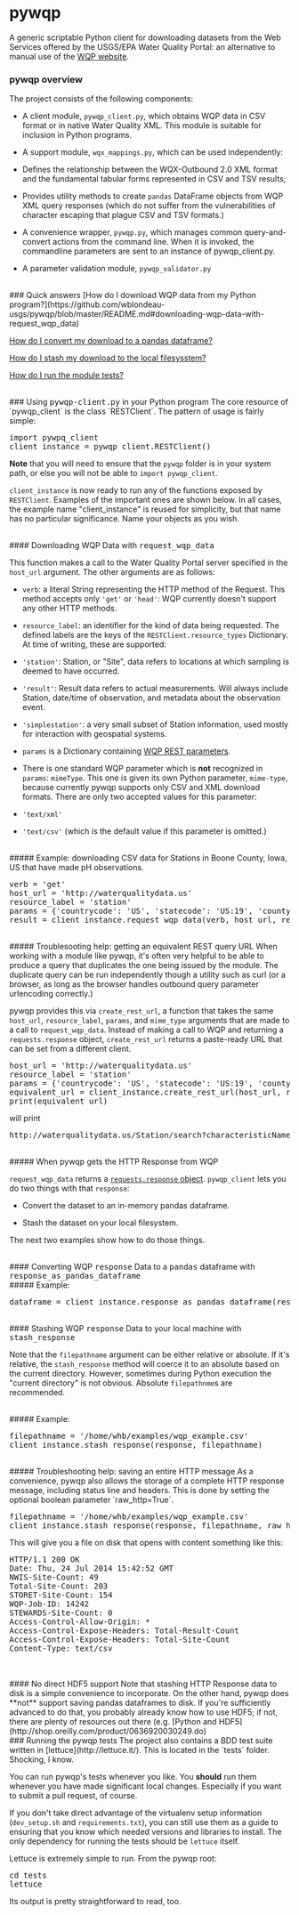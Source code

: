 pywqp
=====
A generic scriptable Python client for downloading datasets from the Web Services offered by the USGS/EPA Water Quality Portal: an alternative to manual use of the [WQP website](http://www.waterqualitydata.us).

### pywqp overview

The project consists of the following components:

-  A client module, `pywqp_client.py`, which obtains WQP data in CSV format or in native Water Quality XML. This module is suitable for inclusion in Python programs.

-  A support module, `wqx_mappings.py`, which can be used independently:

  - Defines the relationship between the WQX-Outbound 2.0 XML format and the fundamental tabular forms represented in CSV and TSV results;

  - Provides utility methods to create `pandas` DataFrame objects from WQP XML query responses (which do not suffer from the vulnerabilities of character escaping that plague CSV and TSV formats.) 

- A convenience wrapper, `pywqp.py`, which manages common query-and-convert actions from the command line. When it is invoked, the commandline parameters are sent to an instance of pywqp_client.py.

- A parameter validation module, `pywqp_validator.py`


<br/>
### Quick answers
[How do I download WQP data from my Python program?](https://github.com/wblondeau-usgs/pywqp/blob/master/README.md#downloading-wqp-data-with-request_wqp_data)

[How do I convert my download to a pandas dataframe?](#converting-wqp-response-data-to-a-pandas-dataframe-with-response_as_pandas_dataframe)

[How do I stash my download to the local filesysstem?](https://github.com/wblondeau-usgs/pywqp/blob/master/README.md#stashing-wqp-response-data-to-your-local-machine-with-stash_response)

[How do I run the module tests?](#running-the-pywqp-tests)

<br/>
### Using <tt>pywqp-client.py</tt> in your Python program
The core resource of `pywqp_client` is the class `RESTClient`. The pattern of usage is fairly simple:
<pre>
<tt>import pywpq_client
client_instance = pywqp_client.RESTClient()</tt>
</pre>

**Note** that you will need to ensure that the `pywqp` folder is in your system path, or else you will not be able to `import pywqp_client`.

`client_instance` is now ready to run any of the functions exposed by `RESTClient`. Examples of the important ones are shown below. In all cases, the example name "client_instance" is reused for simplicity, but that name has no particular significance. Name your objects as you wish.

<br/>
#### Downloading WQP Data with <tt>request_wqp_data</tt>

This function makes a call to the Water Quality Portal server specified in the `host_url` argument. The other arguments are as follows:

 - `verb`: a literal String representing the HTTP method of the Request. This method accepts only `'get'` or `'head'`: WQP currently doesn't support any other HTTP methods.

 - `resource_label`: an identifier for the kind of data being requested. The defined labels are the keys of the `RESTClient.resource_types` Dictionary. At time of writing, these are supported:

  - `'station'`: Station, or "Site", data refers to locations at which sampling is deemed to have occurred.

  - `'result'`: Result data refers to actual measurements. Will always include Station, date/time of observation, and metadata about the observation event.

  - `'simplestation'`: a very small subset of Station information, used mostly for interaction with geospatial systems.


 - `params` is a Dictionary containing [WQP REST parameters](http://www.waterqualitydata.us/webservices_documentation.jsp#WQPWebServicesGuide-RestParamDefs). 

 - There is one standard WQP parameter which is **not** recognized in `params`: `mimeType`. This one is given its own Python parameter, `mime-type`, because currently pywqp supports only CSV and XML download formats. There are only two accepted values for this parameter:

  - `'text/xml'`

  - `'text/csv'` (which is the default value if this parameter is omitted.)

<br/>
##### Example: downloading CSV data for Stations in Boone County, Iowa, US that have made pH observations.
<pre>
<tt>verb = 'get'
host_url = 'http://waterqualitydata.us'
resource_label = 'station'
params = {'countrycode': 'US', 'statecode': 'US:19', 'countycode': 'US:19:015', 'characteristicName': 'pH'}
result = client_instance.request_wqp_data(verb, host_url, resource_label, params, mime_type='text/csv')</tt>
</pre>

<br/>
##### Troublesooting help: getting an equivalent REST query URL
When working with a module like pywqp, it's often very helpful to be able to produce a query that duplicates the one being issued by the module.  The duplicate query can be run independently though a utility such as curl (or a browser, as long as the browser handles outbound query parameter urlencoding correctly.)

pywqp provides this via `create_rest_url`, a function that takes the same `host_url`, `resource_label`, `params`, and `mime_type` arguments that are made to a call to `request_wqp_data`. Instead of making a call to WQP and returning a `requests.response` object, `create_rest_url` returns a paste-ready URL that can be set from a different client.

<pre>
<tt>host_url = 'http://waterqualitydata.us'
resource_label = 'station'
params = {'countrycode': 'US', 'statecode': 'US:19', 'countycode': 'US:19:015', 'characteristicName': 'pH'}
equivalent_url = client_instance.create_rest_url(host_url, resource_label, params, mime_type='text/csv')
print(equivalent_url)</tt>
</pre>

will print

<pre>
<tt>http://waterqualitydata.us/Station/search?characteristicName=pH&mimeType=csv&zip=no&statecode=US%3A19&countrycode=US&countycode=US%3A19%3A015</tt>
</pre>

<br/>
##### When pywqp gets the HTTP Response from WQP

`request_wqp_data` returns a [`requests.response` object](http://docs.python-requests.org/en/latest/api/#requests.Response). `pywqp_client` lets you do two things with that `response`:

 - Convert the dataset to an in-memory pandas dataframe.

 - Stash the dataset on your local filesystem.

The next two examples show how to do those things.

<br/>
#### Converting WQP <tt>response</tt> Data to a <tt>pandas</tt> dataframe with <tt>response_as_pandas_dataframe</tt>

<br/>
##### Example:
<pre>
<tt>dataframe = client_instance.response_as_pandas_dataframe(response)</tt>
</pre>


<br/>
#### Stashing WQP <tt>response</tt> Data to your local machine with <tt>stash_response</tt>

Note that the `filepathname` argument can be either relative or absolute. If it's relative, the `stash_response` method will coerce it to an absolute based on the current directory. However, sometimes during Python execution the "current directory" is not obvious. Absolute `filepathnme`s are recommended. 

<br/>
##### Example:
<pre>
<tt>filepathname = '/home/whb/examples/wqp_example.csv'
client_instance.stash_response(response, filepathname)</tt>
</pre>

<br/>
##### Troubleshooting help: saving an entire HTTP message
As a convenience, pywqp also allows the storage of a complete HTTP response message, including status line and headers. This is done by setting the optional boolean parameter `raw_http=True`.
<pre>
<tt>filepathname = '/home/whb/examples/wqp_example.csv'
client_instance.stash_response(response, filepathname, raw_http=True)</tt>
</pre>

This will give you a file on disk that opens with content something like this:

<pre>
<tt>HTTP/1.1 200 OK
Date: Thu, 24 Jul 2014 15:42:52 GMT
NWIS-Site-Count: 49
Total-Site-Count: 203
STORET-Site-Count: 154
WQP-Job-ID: 14242
STEWARDS-Site-Count: 0
Access-Control-Allow-Origin: *
Access-Control-Expose-Headers: Total-Result-Count
Access-Control-Expose-Headers: Total-Site-Count
Content-Type: text/csv
</tt>
</pre>

<br/>
#### No direct HDF5 support
Note that stashing HTTP Response data to disk is a simple convenience to incorporate. On the other hand, pywqp does **not** support saving pandas dataframes to disk. If you're sufficiently advanced to do that, you probably already know how to use HDF5; if not, there are plenty of resources out there (e.g. [Python and HDF5](http://shop.oreilly.com/product/0636920030249.do)


<br/>
### Running the pywqp tests
The project also contains a BDD test suite written in [lettuce](http://lettuce.it/). This is located in the `tests` folder. Shocking, I know.

You can run pywqp's tests whenever you like. You **should** run them whenever you have made significant local changes. Especially if you want to submit a pull request, of course.

If you don't take direct advantage of the virtualenv setup information (`dev_setup.sh` and `requirements.txt`), you can still use them as a guide to ensuring that you know which needed versions and libraries to install. The only dependency for running the tests should be `lettuce` itself.

Lettuce is extremely simple to run. From the pywqp root:
<pre>
<tt>cd tests
lettuce</tt>
</pre>


Its output is pretty straightforward to read, too.

